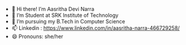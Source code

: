 - 👋 Hi there! I’m Aasritha Devi Narra
- 👀 I’m Student at SRK Institute of Technology
- 🌱 I’m pursuing my B.Tech in Computer Science
- 📫 Linkedin : https://www.linkedin.com/in/aasritha-narra-466729258/
- 😄 Pronouns: she/her
<!---
aasrithanarra/aasrithanarra is a ✨ special ✨ repository because its `README.md` (this file) appears on your GitHub profile.
You can click the Preview link to take a look at your changes.
--->
